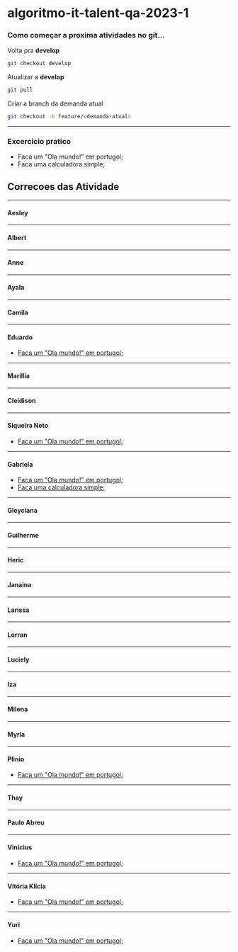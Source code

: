 # algoritmo-it-talent-qa-2023-1

### Como começar a proxima atividades no git...

Volta pra **develop**
```bash
git checkout develop
```

Atualizar a **develop**
```bash
git pull
```

Criar a branch da demanda atual
```bash
git checkout -b feature/<demanda-atual>
```

---

### Excercicio pratico

- Faca um "Ola mundo!" em portugol;
- Faca uma calculadora simple;


## Correcoes das Atividade

---
#### Aesley

---
#### Albert

---
#### Anne

---
#### Ayala

---
#### Camila

---
#### Eduardo
- [Faca um "Ola mundo!" em portugol;](https://github.com/mickhill-qa/algoritmo-it-talent-qa-2023-1/pull/4)

---
#### Marillia

---
#### Cleidison

---
#### Siqueira Neto
- [Faca um "Ola mundo!" em portugol;](https://github.com/mickhill-qa/algoritmo-it-talent-qa-2023-1/pull/2)

---
#### Gabriela
- [Faca um "Ola mundo!" em portugol;](https://github.com/mickhill-qa/algoritmo-it-talent-qa-2023-1/pull/7)
- [Faca uma calculadora simple;](https://github.com/mickhill-qa/algoritmo-it-talent-qa-2023-1/pull/34)

---
#### Gleyciana

---
#### Guilherme

---
#### Heric

---
#### Janaina

---
#### Larissa

---
#### Lorran

---
#### Luciely

---
#### Iza

---
#### Milena

---
#### Myrla

---
#### Plinio
- [Faca um "Ola mundo!" em portugol;](https://github.com/mickhill-qa/algoritmo-it-talent-qa-2023-1/pull/3)

---
#### Thay

---
#### Paulo Abreu

---
#### Vinicius
- [Faca um "Ola mundo!" em portugol;](https://github.com/mickhill-qa/algoritmo-it-talent-qa-2023-1/pull/14)

---
#### Vitória Klícia
- [Faca um "Ola mundo!" em portugol;](https://github.com/mickhill-qa/algoritmo-it-talent-qa-2023-1/pull/8)

---
#### Yuri
- [Faca um "Ola mundo!" em portugol;](https://github.com/mickhill-qa/algoritmo-it-talent-qa-2023-1/pull/5)
